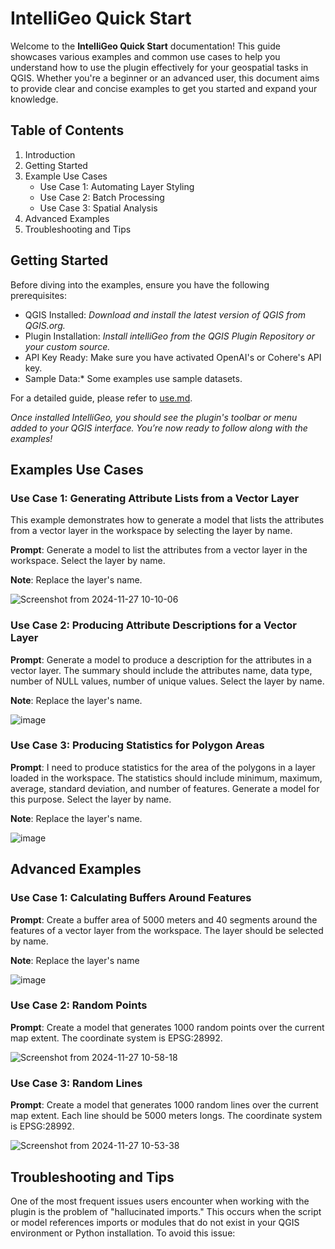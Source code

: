 # IntelliGeo Quick Start

Welcome to the **IntelliGeo Quick Start** documentation! This guide showcases various examples and common use cases to help you understand how to use the plugin effectively for your geospatial tasks in QGIS. Whether you're a beginner or an advanced user, this document aims to provide clear and concise examples to get you started and expand your knowledge.

## Table of Contents

1. Introduction
2. Getting Started
3. Example Use Cases
   - Use Case 1: Automating Layer Styling
   - Use Case 2: Batch Processing
   - Use Case 3: Spatial Analysis
4. Advanced Examples
5. Troubleshooting and Tips



## Getting Started

Before diving into the examples, ensure you have the following prerequisites:
- QGIS Installed: *Download and install the latest version of QGIS from QGIS.org.*
- Plugin Installation: *Install intelliGeo from the QGIS Plugin Repository or your custom source.*
- API Key Ready: Make sure you have activated OpenAI's or Cohere's API key.
- Sample Data:* Some examples use sample datasets.

For a detailed guide, please refer to [use.md](https://github.com/MahdiFarnaghi/intelli_geo/blob/main/docs/use.md).

*Once installed IntelliGeo, you should see the plugin's toolbar or menu added to your QGIS interface. You’re now ready to follow along with the examples!*



## Examples Use Cases

### Use Case 1: Generating Attribute Lists from a Vector Layer

This example demonstrates how to generate a model that lists the attributes from a vector layer in the workspace by selecting the layer by name.

**Prompt**: Generate a model to list the attributes from a vector layer in the workspace. Select the layer by name.

**Note**: Replace the layer's name.

![Screenshot from 2024-11-27 10-10-06](https://github.com/user-attachments/assets/735a097d-605b-4b7e-a9f4-49ae3a040c3e)


### Use Case 2: Producing Attribute Descriptions for a Vector Layer

**Prompt**: Generate a model to produce a description for the attributes in a vector layer. The summary should include the attributes name, data type, number of NULL values, number of unique values. Select the layer by name.

**Note**: Replace the layer's name.

![image](https://github.com/user-attachments/assets/bd0a69ff-c009-44c7-b085-28c30e1610ba)


### Use Case 3: Producing Statistics for Polygon Areas

**Prompt**: I need to produce statistics for the area of the polygons in a layer loaded in the workspace. The statistics should include minimum, maximum, average, standard deviation, and number of features. Generate a model for this purpose. Select the layer by name.

**Note**: Replace the layer's name.

![image](https://github.com/user-attachments/assets/ec65ef6b-106b-4ac7-a550-abed189ddd3a)



## Advanced Examples

### Use Case 1: Calculating Buffers Around Features

**Prompt**: Create a buffer area of 5000 meters and 40 segments around the features of a vector layer from the workspace. The layer should be selected by name.

**Note**: Replace the layer's name

![image](https://github.com/user-attachments/assets/d4927870-2057-4588-bc2d-9465a89e4450)


### Use Case 2: Random Points

**Prompt**: Create a model that generates 1000 random points over the current map extent. The coordinate system is EPSG:28992.

![Screenshot from 2024-11-27 10-58-18](https://github.com/user-attachments/assets/8d972a92-73b5-4a25-9a2a-459e57eec87d)


### Use Case 3: Random Lines

**Prompt**: Create a model that generates 1000 random lines over the current map extent. Each line should be 5000 meters longs. The coordinate system is EPSG:28992. 

![Screenshot from 2024-11-27 10-53-38](https://github.com/user-attachments/assets/d421b88a-00bc-403d-9870-4f205d556f17)



## Troubleshooting and Tips

One of the most frequent issues users encounter when working with the plugin is the problem of "hallucinated imports." This occurs when the script or model references imports or modules that do not exist in your QGIS environment or Python installation. To avoid this issue:



